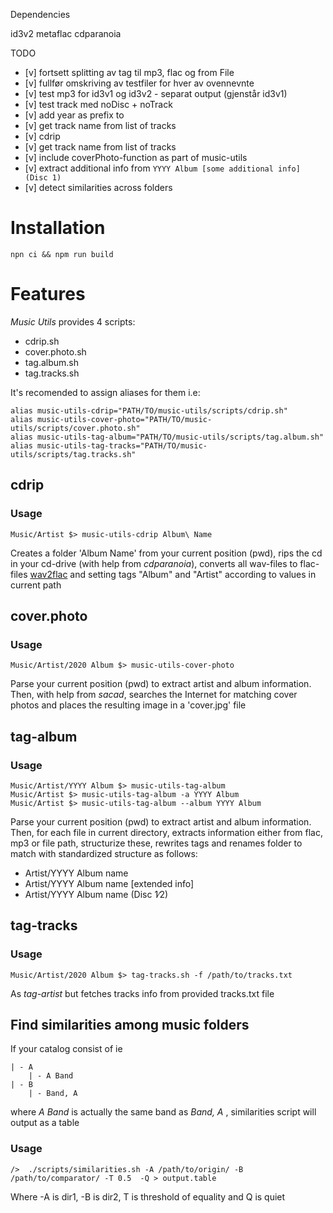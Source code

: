 Dependencies

id3v2
metaflac
cdparanoia

TODO
* [v] fortsett splitting av tag til mp3, flac og from File 
* [v] fullfør omskriving av testfiler for hver av ovennevnte
* [v] test mp3 for id3v1 og id3v2 - separat output (gjenstår id3v1)
* [v] test track med noDisc + noTrack
* [v] add year as prefix to 
* [v] get track name from list of tracks
* [v] cdrip
* [v] get track name from list of tracks
* [v] include coverPhoto-function as part of music-utils
* [v] extract additional info from `YYYY Album [some additional info] (Disc 1)`
* [v] detect similarities across folders


# Installation

```
npn ci && npm run build

```

# Features

_Music Utils_ provides 4 scripts: 
* cdrip.sh 
* cover.photo.sh
* tag.album.sh 
* tag.tracks.sh

It's recomended to assign aliases for them i.e: 

```
alias music-utils-cdrip="PATH/TO/music-utils/scripts/cdrip.sh"
alias music-utils-cover-photo="PATH/TO/music-utils/scripts/cover.photo.sh"
alias music-utils-tag-album="PATH/TO/music-utils/scripts/tag.album.sh"
alias music-utils-tag-tracks="PATH/TO/music-utils/scripts/tag.tracks.sh"

```



## cdrip

### Usage
 ```
Music/Artist $> music-utils-cdrip Album\ Name
 ```

Creates a folder 'Album Name' from your current position (pwd), rips the cd in your cd-drive (with help from _cdparanoia_), converts all wav-files to flac-files [wav2flac](./scripts/wav2flac.sh) and setting tags "Album" and "Artist" according to values in current path
 

## cover.photo

### Usage
 ```
Music/Artist/2020 Album $> music-utils-cover-photo
 ```

Parse your current position (pwd) to extract artist and album information. Then, with help from _sacad_, searches the Internet for matching cover photos and places the resulting image in a 'cover.jpg' file


## tag-album

### Usage
 ```
Music/Artist/YYYY Album $> music-utils-tag-album
Music/Artist $> music-utils-tag-album -a YYYY Album
Music/Artist $> music-utils-tag-album --album YYYY Album
 ```

Parse your current position (pwd) to extract artist and album information. Then, for each file in current directory, extracts information either from flac, mp3 or file path, structurize these, rewrites tags and renames folder to match with standardized structure as follows: 

* Artist/YYYY Album name
* Artist/YYYY Album name [extended info]
* Artist/YYYY Album name (Disc 1∕2)


## tag-tracks

### Usage
 ```
Music/Artist/2020 Album $> tag-tracks.sh -f /path/to/tracks.txt 
 ```

As _tag-artist_ but fetches tracks info from provided tracks.txt file


## Find similarities among music folders

If your catalog consist of ie

```
| - A
    | - A Band
| - B
    | - Band, A
``` 
where _A Band_ is actually the same band as _Band, A_ , similarities script will output as a table 


### Usage

```
/>  ./scripts/similarities.sh -A /path/to/origin/ -B /path/to/comparator/ -T 0.5  -Q > output.table
```

Where -A is dir1, -B is dir2, T is threshold of equality and Q is quiet



